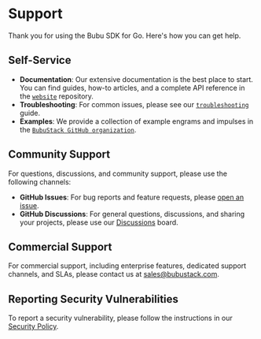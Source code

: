 # Support

Thank you for using the Bubu SDK for Go. Here's how you can get help.

## Self-Service

- **Documentation**: Our extensive documentation is the best place to start. You can find guides, how-to articles, and a complete API reference in the [`website`](https://github.com/bubustack/website) repository.
- **Troubleshooting**: For common issues, please see our [`troubleshooting`](https://bubustack.io/docs/sdk/troubleshooting) guide.
- **Examples**: We provide a collection of example engrams and impulses in the [`BubuStack GitHub organization`](https://github.com/bubustack).

## Community Support

For questions, discussions, and community support, please use the following channels:

- **GitHub Issues**: For bug reports and feature requests, please [open an issue](https://github.com/bubustack/bubu-sdk-go/issues).
- **GitHub Discussions**: For general questions, discussions, and sharing your projects, please use our [Discussions](https://github.com/bubustack/bubu-sdk-go/discussions) board.

[TODO: Add other community referances]: # 

## Commercial Support

For commercial support, including enterprise features, dedicated support channels, and SLAs, please contact us at [sales@bubustack.com](mailto:sales@bubustack.com).

## Reporting Security Vulnerabilities

To report a security vulnerability, please follow the instructions in our [Security Policy](./SECURITY.md).


